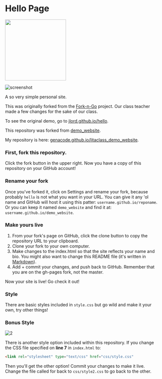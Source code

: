 # Hello Page

<img src="https://raw.githubusercontent.com/jlord/forkngo/gh-pages/badges/cobalt.png" width="200">

![screenshot](screenshot.png)

A so very simple personal site.

This was originally forked from the  [Fork-n-Go](http://jlord.github.io/forkngo) project. Our class teacher made a few changes for the 
sake of our class.

To see the original demo, go to [jlord.github.io/hello](http://jlord.github.io/hello).

This repository was forked from [demo_website](https://github.com/katebron/demo_website).

My repository is here: [genacode.github.io/litaclass_demo_website](https://genacode.github.io/litaclass_demo_website/).



### First, fork this repository.

Click the fork button in the upper right. Now you have a copy of this repository on your GitHub account!

### Rename your fork

Once you've forked it, click on Settings and rename your fork, because probably `hello` is not what you want in your URL.
You can give it any 'ol name and GitHub will host it using this patter: `username.github.io/reponame`. Or you can keep it named `demo_website` and find it at: `username.github.io/demo_website`.

### Make yours live

1. From your fork's page on GitHub, click the clone button to copy the repository URL to your clipboard.
2. Clone your fork to your own computer.
3. Make changes to the index.html so that the site reflects your name and bio. You might also want to change this README file (it's written in [Markdown](https://github.com/adam-p/markdown-here/wiki/Markdown-Cheatsheet)).
4. Add + commit your changes, and push back to GitHub. Remember that you are on the gh-pages fork, not the master.

Now your site is live! Go check it out!


### Style

There are basic styles included in `style.css` but go wild and make it your own, try other things!

### Bonus Style

![2](screenshot2.png)

There is another style option included within this repository. If you change the CSS file specified on **line 7** in `index.html` to:

```HTML
<link rel="stylesheet" type="text/css" href="css/style.css"
```

Then you'll get the other option! Commit your changes to make it live. Change the file called for back to `css/style2.css` to go back to the other.
